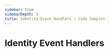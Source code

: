 ```yaml
---
sidebar: true
sidebarDepth: 3
title: Identity Event Handlers | Code Samples
---
```

# Identity Event Handlers
